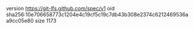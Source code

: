 version https://git-lfs.github.com/spec/v1
oid sha256:10e706658773c1204e4c19cf5c19c7db43b308e2374c6212469536aa9cc05e80
size 1173
